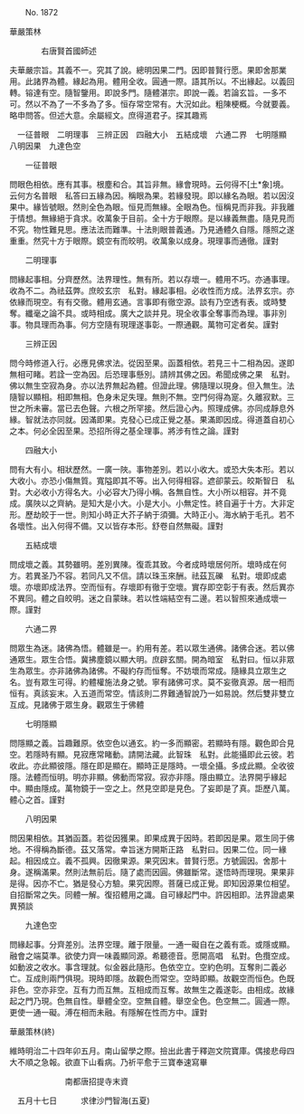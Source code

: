﻿　　No. 1872

華嚴策林

　　　　右唐賢首國師述


夫華嚴宗旨。其義不一。究其了說。總明因果二門。因即普賢行愿。果即舍那業用。此諸界為體。緣起為用。體用全收。圓通一際。語其所以。不出緣起。以義回轉。镕達有空。隨智鑒用。即說多門。隨體湛宗。即說一義。若論玄旨。一多不可。然以不為了一不多為了多。恒存常空常有。大況如此。粗陳梗概。今就要義。略申問答。但述大意。余屬經文。庶得道君子。探其趣焉

　一征普眼　二明理事　三辨正因　四融大小　五結成壞　六通二界　七明隱顯　八明因果　九達色空

　　一征普眼

問眼色相依。應有其事。根塵和合。其旨非無。緣會現時。云何得不[土*象]境。云何方名普眼　私答曰五緣為因。稱眼為果。若緣發現。即以緣名為眼。若以因沒果中。緣皆號眼。然則全色為眼。恒見而無緣。全眼為色。恒稱見而非我。非我離于情想。無緣絕于貪求。收萬象于目前。全十方于眼際。是以緣義無盡。隨見見而不究。物性難見思。應法法而難準。十法則眼普義通。乃見通體久自隱。隱照之遂重重。然究十方于眼際。鏡空有而皎明。收萬象以成身。現理事而通徹。謹對

　　二明理事

問緣起事相。分齊歷然。法界理性。無有所。若以存壞一。體用不巧。亦通事理。收為不二。為祛茲弊。庶皎玄宗　私對。緣起事相。必收性而方成。法界玄宗。亦依緣而現空。有有交徹。體用玄通。言事即有徹空源。談有乃空透有表。或時雙奪。纖毫之論不具。或時相成。廣大之談并見。現全收事全奪事而為理。事非別事。物具理而為事。何方空隨有現理遂事彰。一際通觀。萬物可定者矣。謹對

　　三辨正因

問今時修道入行。必應見佛求法。從因至果。函蓋相依。若見三十二相為因。遂即無相可睹。若詮一空為因。后恐理事懸別。請辨其佛之因。希聞成佛之果　私對。佛以無生空寂為身。亦以法界無起為體。但證此理。佛隨理以現身。但入無生。法隨智以顯相。相即無相。色身未足失理。無則不無。空門何得為寔。久離寂默。三世之所未審。當已去色聲。六根之所罕接。然后證心內。照理成佛。亦同成靜息外緣。智就法亦同就。因滿即果。克發心已成正覺之基。果滿即因成。得道蓋自初心之本。何必全因至果。恐招所得之基全理事。將涉有性之論。謹對

　　四融大小

問有大有小。相狀歷然。一廣一陜。事物差別。若以小收大。或恐大失本形。若以大收小。亦恐小傷無質。寬隘即其不等。出入何得相容。遮卻蒙云。皎斯智日　私對。大必收小方得名大。小必容大乃得小稱。各無自性。大小所以相容。并不竟成。廣陜以之齊納。是知大是小大。小是大小。小無定性。終自遍于十方。大非定形。歷劫皎于一世。則知小時正大芥子納于須彌。大時正小。海水納于毛孔。若不各壞性。出入何得不備。又以皆存本形。舒卷自然無礙。謹對

　　五結成壞

問成壞之義。其勢雖明。差別異陳。復乖其致。今者成時壞居何所。壞時成在何方。若異圣乃不容。若同凡又不信。請以珠玉來酬。祛茲瓦礫　私對。壞即成處壞。亦壞即成法界。空而恒有。存壞即有徹于空壞。實存即空彰于有表。然后異亦不異同。體之自皎明。迷之自蒙昧。若以性端結空有二邊。若以智照來通成壞一際。謹對

　　六通二界

問眾生為迷。諸佛為悟。體雖是一。約用有差。若以眾生通佛。諸佛合迷。若以佛通眾生。眾生合悟。冀拂塵鏡以顯大明。庶辟玄關。開為暗室　私對曰。恒以非眾生為眾生。亦非諸佛為諸佛。不礙約存而恒奪。不妨壞而常成。隨緣具立眾生之名。豈有眾生可得。約體權施法身之號。寧有諸佛可求。莫不妄徹真源。居一相而恒有。真該妄末。入五道而常空。情該則二界難通智說乃一如易說。然后雙非雙立互成。見諸佛于眾生身。觀眾生于佛體

　　七明隱顯

問隱顯之義。旨趣難原。依空色以通玄。約一多而顯密。若顯時有隱。觀色即合見空。若隱時有顯。見寂應常睹動。請開法藏。此智珠　私對。此能攝即此云彼。若收此。亦此顯彼隱。隱在即是顯在。顯時正是隱時。一壞全攝。多成此顯。全收彼隱。法體而恒明。明亦非顯。佛動而常寂。寂亦非隱。隱由顯立。法界開乎緣起中。顯由隱成。萬物鏡于一空之上。然見空即是見色。了妄即是了真。詎歷八萬。體心之首。謹對

　　八明因果

問因果相依。其猶函蓋。若從因獲果。即果成異于因時。若即因是果。眾生同于佛地。不得稱為斷德。茲又落常。幸旨迷方開斯正路　私對曰。因果二位。同一緣起。相因成立。義不孤興。因徹果源。果究因末。普賢行愿。方號圓因。舍那十身。遂稱滿果。然則法無前后。隨了處而因圓。佛雖斷常。遂悟時而理現。果果非是得。因亦不亡。猶是發心方驗。果究因際。菩薩已成正覺。即知因源果位相望。自招斷常之失。同體一解。復招體用之識。自可緣起門中。許因相即。法界證處果異預談

　　九達色空

問緣起事。分齊差別。法界空理。離于限量。一通一礙自在之義有乖。或隱或顯。融會之端莫準。欲使力齊一味義顯同源。希聽德音。愿開高唱　私對。色攬空成。如動波之收水。事含理就。似金器此隨形。色依空立。空約色明。互奪則二義必亡。互成則兩門俱現。現時即隱。故觀色而常空。空時即顯。故觀空而恒色。色既非色。空亦非空。互有力而互無。互相成而互奪。故無生之義遂彰。由相成。故緣起之門乃現。色無自性。舉體全空。空無自體。舉空全色。色空無二。圓通一際。更使一通一礙。溥在相而未融。有隱解在性而方中。謹對

華嚴策林(終)

維時明治二十四年卯五月。南山留學之際。撿出此書于釋迦文院寶庫。偶接悲母四大不順之急報。欲直下山看病。乃祈平愈于三寶奉速寫畢

　　　　　　　南都唐招提寺末資

　五月十七日　　　求律沙門智海(五夏)

